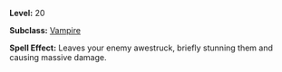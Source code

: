 <!-- TITLE: Spell: Vampire Bite -->
<!-- SUBTITLE:  -->

**Level:** 20

**Subclass:** [Vampire](vampire)

**Spell Effect:** Leaves your enemy awestruck, briefly stunning them and causing massive damage.